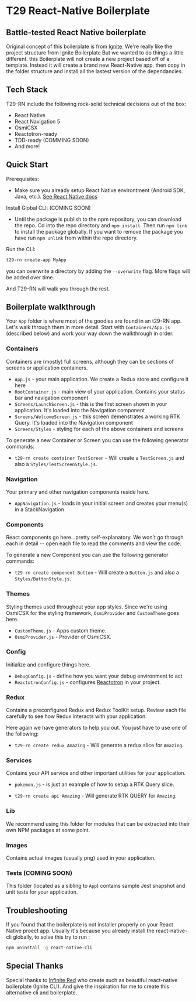 # T29 React-Native Boilerplate

## Battle-tested React Native boilerplate

Original concept of this boilerplate is from [Ignite](https://github.com/infinitered/ignite). We're really like the project structure from Ignite Boilerplate But we wanted to do things a little different. this Boilerplate will not create a new project based off of a template. Instead it will create a brand new React-Native app, then copy in the folder structure and install all the lastest version of the dependancies.

## Tech Stack

T29-RN include the following rock-solid technical decisions out of the box:

- React Native
- React Navigation 5
- OsmiCSX
- Reactotron-ready
- TDD-ready (COMMING SOON)
- And more!

## Quick Start

Prerequisites:

- Make sure you already setup React Native environtment (Android SDK, Java, etc.). [See React Native docs](https://reactnative.dev/docs/environment-setup)

Install Global CLI: (COMING SOON)

- Until the package is publish to the npm repository, you can download the repo. Cd into the repo directory and `npm install`. Then run `npm link` to install the package globally. If you want to remove the package you have run `npm unlink` from within the repo directory.

Run the CLI:

```sh
t29-rn create-app MyApp
```

you can overwrite a directory by adding the `--overwrite` flag. More flags will be added over time.

And T29-RN will walk you through the rest.

## Boilerplate walkthrough

Your `App` folder is where most of the goodies are found in an t29-RN app. Let's walk through them in more detail. Start with `Containers/App.js` (described below) and work your way down the walkthrough in order.

### Containers

Containers are (mostly) full screens, although they can be sections of screens or application containers.

- `App.js` - your main application. We create a Redux store and configure it here
- `RootContainer.js` - main view of your application. Contains your status bar and navigation component
- `Screens/LaunchScreen.js` - this is the first screen shown in your application. It's loaded into the Navigation component
- `Screens/WelcomeScreen.js` - this screen demenstrates a working RTK Query. It's loaded into the Navigation component
- `Screens/Styles` - styling for each of the above containers and screens

To generate a new Container or Screen you can use the following generator commands:

- `t29-rn create container TestScreen` - Will create a `TestScreen.js` and also a `Styles/TestScreenStyle.js`.

### Navigation

Your primary and other navigation components reside here.

- `AppNavigation.js` - loads in your initial screen and creates your menu(s) in a StackNavigation

### Components

React components go here...pretty self-explanatory. We won't go through each in detail -- open each file to read the comments and view the code.

To generate a new Component you can use the following generator commands:

- `t29-rn create component Button` - Will create a `Button.js` and also a `Styles/ButtonStyle.js`.

### Themes

Styling themes used throughout your app styles. Since we're using OsmiCSX for the styling framework, `OsmiProvider` and `CustomTheme` goes here.

- `CustomTheme.js` - Apps custom theme.
- `OsmiProvider.js` - Provider of OsmiCSX.

### Config

Initialize and configure things here.

- `DebugConfig.js` - define how you want your debug environment to act
- `ReactotronConfig.js` - configures [Reactotron](https://github.com/infinitered/reactotron) in your project.

### Redux

Contains a preconfigured Redux and Redux ToolKit setup. Review each file carefully to see how Redux interacts with your application.

Here again we have generators to help you out. You just have to use one of the following:

- `t29-rn create redux Amazing` - Will generate a redux slice for `Amazing`.

### Services

Contains your API service and other important utilities for your application.

- `pokemon.js` - is just an example of how to setup a RTK Query slice.

- `t29-rn create api Amazing` - Will generate RTK QUERY for `Amazing`.

### Lib

We recommend using this folder for modules that can be extracted into their own NPM packages at some point.

### Images

Contains actual images (usually png) used in your application.

### Tests (COMING SOON)

This folder (located as a sibling to `App`) contains sample Jest snapshot and unit tests for your application.

## Troubleshooting

If you found that the boilerplate is not installer properly on your React Native proect app. Usually it's because you already install the react-native-cli globally, to solve this try to run :

```sh
npm uninstall -g react-native-cli
```

## Special Thanks

Special thanks to [Infinite Red](https://infinite.red/) who create such as beautiful react-native boilerplate (Ignite CLI). And give the inspiration for me to create this alternative cli and boilerplate.

